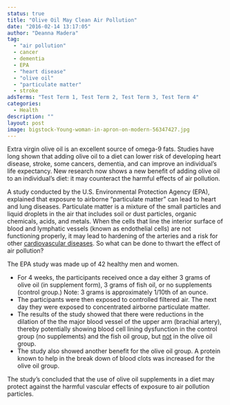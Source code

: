 ```yaml
---
status: true
title: "Olive Oil May Clean Air Pollution"
date: "2016-02-14 13:17:05"
author: "Deanna Madera"
tag:
  - "air pollution"
  - cancer
  - dementia
  - EPA
  - "heart disease"
  - "olive oil"
  - "particulate matter"
  - stroke
adsTerms: "Test Term 1, Test Term 2, Test Term 3, Test Term 4"
categories:
  - Health
description: ""
layout: post
image: bigstock-Young-woman-in-apron-on-modern-56347427.jpg
---
```


Extra virgin olive oil is an excellent source of omega-9 fats. Studies have long shown that adding olive oil to a diet can lower risk of developing heart disease, stroke, some cancers, dementia, and can improve an individual’s life expectancy. New research now shows a new benefit of adding olive oil to an individual’s diet: it may counteract the harmful effects of air pollution.

A study conducted by the U.S. Environmental Protection Agency (EPA), explained that exposure to airborne “particulate matter” can lead to heart and lung diseases. Particulate matter is a mixture of the small particles and liquid droplets in the air that includes soil or dust particles, organic chemicals, acids, and metals. When the cells that line the interior surface of blood and lymphatic vessels (known as endothelial cells) are not functioning properly, it may lead to hardening of the arteries and a risk for other [cardiovascular diseases](/referred-pain-may-save-your-life-look-for-these-signs). So what can be done to thwart the effect of air pollution?

The EPA study was made up of 42 healthy men and women.

- For 4 weeks, the participants received once a day either 3 grams of olive oil (in supplement form), 3 grams of fish oil, or no supplements (control group.) Note: 3 grams is approximately 1/10th of an ounce.
- The participants were then exposed to controlled filtered air. The next day they were exposed to concentrated airborne particulate matter.
- The results of the study showed that there were reductions in the dilation of the the major blood vessel of the upper arm (brachial artery), thereby potentially showing blood cell lining dysfunction in the control group (no supplements) and the fish oil group, but <span style="text-decoration: underline;">not</span> in the olive oil group.
- The study also showed another benefit for the olive oil group. A protein known to help in the break down of blood clots was increased for the olive oil group.

The study’s concluded that the use of olive oil supplements in a diet may protect against the harmful vascular effects of exposure to air pollution particles.

